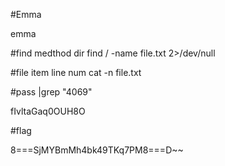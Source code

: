 #Emma

emma

#find medthod dir find / -name file.txt 2>/dev/null

#file item line num  cat -n file.txt

#pass |grep "4069"

fIvltaGaq0OUH8O

#flag

8===SjMYBmMh4bk49TKq7PM8===D~~
